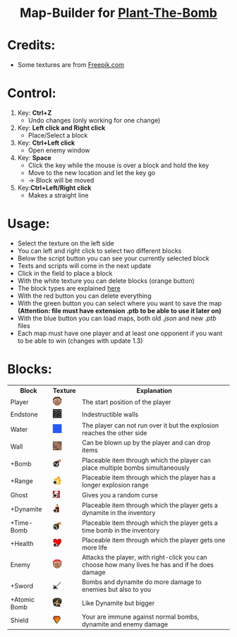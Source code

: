 <h1 align=center>Map-Builder for <a href="https://github.com/PyFlat-Studios-JR/Plant-The-Bomb">Plant-The-Bomb</a></h1>

# Credits:
- Some textures are from <a href="https://de.freepik.com/">Freepik.com</a>

# Control:
1. Key: **Ctrl+Z**
    - Undo changes (only working for one change)
2. Key: **Left click and Right click**
    - Place/Select a block
3. Key: **Ctrl+Left click**
    - Open enemy window
4. Key: **Space**
    - Click the key while the mouse is over a block and hold the key
    - Move to the new location and let the key go
    - -> Block will be moved
5. Key:**Ctrl+Left/Right click**
    - Makes a straight line

# Usage:
- Select the texture on the left side
- You can left and right click to select two different blocks 
- Below the script button you can see your currently selected block
- Texts and scripts will come in the next update
- Click in the field to place a block
- With the white texture you can delete blocks (orange button)
- The block types are explained [here](#blocks)
- With the red button you can delete everything
- With the green button you can select where you want to save the map **(Attention: file must have extension .ptb to be able to use it later on)**
- With the blue button you can load maps, both old *.json* and new *.ptb* files
- Each map must have one player and at least one opponent if you want to be able to win (changes with update 1.3)

# Blocks:
<table>
  <tr>
    <th>Block</th>
    <th>Texture</th>
    <th>Explanation</th>
  </tr>
  <tr>
    <td>Player</td>
    <td><img src="https://github.com/PyFlat-Studios-JR/PTB-Map-Builder/blob/main/textures/00_%20player.png"></img></td>
    <td>The start position of the player</td>
   </tr>
   <tr>
    <td>Endstone</td>
    <td><img src="https://github.com/PyFlat-Studios-JR/PTB-Map-Builder/blob/main/textures/01_endstone.png"></img></td>
    <td>Indestructible walls</td>
   </tr>
   <tr>
    <td>Water</td>
    <td><img src="https://github.com/PyFlat-Studios-JR/PTB-Map-Builder/blob/main/textures/02_water.png"></img></td>
    <td>The player can not run over it but the explosion reaches the other side</td>
   </tr>
   <tr>
    <td>Wall</td>
    <td><img src="https://github.com/PyFlat-Studios-JR/PTB-Map-Builder/blob/main/textures/03_wall.png"></img></td>
    <td>Can be blown up by the player and can drop items</td>
   </tr>
   <tr>
    <td>+Bomb</td>
    <td><img src="https://github.com/PyFlat-Studios-JR/PTB-Map-Builder/blob/main/textures/04_%2Bbomb.png"></img></td>
    <td>Placeable item through which the player can place multiple bombs simultaneously</td>
   </tr>
   <tr>
    <td>+Range</td>
    <td><img src="https://github.com/PyFlat-Studios-JR/PTB-Map-Builder/blob/main/textures/05_%2Bfire.png"></img></td>
    <td>Placeable item through which the player has a longer explosion range</td>
   </tr>
   <tr>
    <td>Ghost</td>
    <td><img src="https://github.com/PyFlat-Studios-JR/PTB-Map-Builder/blob/main/textures/06_%2Bghost.png"></img></td>
    <td>Gives you a random curse</td>
   </tr>
   <tr>
    <td>+Dynamite</td>
    <td><img src="https://github.com/PyFlat-Studios-JR/PTB-Map-Builder/blob/main/textures/07_%2Bdynamit.png"></img></td>
    <td>Placeable item through which the player gets a dynamite in the inventory</td>
   </tr>
   <tr>
    <td>+Time-Bomb</td>
    <td><img src="https://github.com/PyFlat-Studios-JR/PTB-Map-Builder/blob/main/textures/08_%2Btime_bomb.png"></img></td>
    <td>Placeable item through which the player gets a time bomb in the inventory</td>
   </tr>
   <tr>
    <td>+Health</td>
    <td><img src="https://github.com/PyFlat-Studios-JR/PTB-Map-Builder/blob/main/textures/09_%2Bheart.png"></img></td>
    <td>Placeable item through which the player gets one more life</td>
   </tr>
   <tr>
    <td>Enemy</td>
    <td><img src="https://github.com/PyFlat-Studios-JR/PTB-Map-Builder/blob/main/textures/10_enemy.png"></img></td>
    <td>Attacks the player, with right-click you can choose how many lives he has and if he does damage</td>
   </tr>
   <tr>
    <td>+Sword</td>
    <td><img src="https://github.com/PyFlat-Studios-JR/PTB-Map-Builder/blob/main/textures/11_%2Bsword.png"></img></td>
    <td>Bombs and dynamite do more damage to enemies but also to you</td>
   </tr>
   <tr>
    <td>+Atomic Bomb</td>
    <td><img src="https://github.com/PyFlat-Studios-JR/PTB-Map-Builder/blob/main/textures/12_%2Batomic_bomb.png"></img></td>
    <td>Like Dynamite but bigger</td>
   </tr>
   <tr>
    <td>Shield</td>
    <td><img src="https://github.com/PyFlat-Studios-JR/PTB-Map-Builder/blob/main/textures/13_shield.png"></img></td>
    <td>Your are immune against normal bombs, dynamite and enemy damage</td>
   </tr>
   
</table>